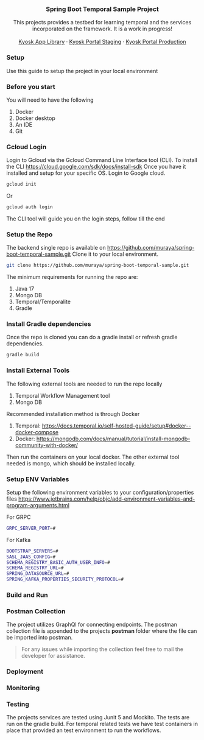 
[//]: # (<!-- PROJECT LOGO -->)

[//]: # (<br />)

[//]: # (<p align="center">)

[//]: # (  <a href="https://www.kyosk.app/">)

[//]: # (    <img src="https://karuru-new.kyosk.app/applib/assets/kyosk-logo-blue.svg" alt="Kyosk Digital Services" width="80" height="80">)

[//]: # (  </a>)

<h3 align="center">Spring Boot Temporal Sample Project</h3>
  <p align="center">
    This projects provides a testbed for learning temporal and the services incorporated on the framework.
It is a work in progress!
    <br />
    <br />
    <a href="https://karuru-new.kyosk.app/applib/#/">Kyosk App Library</a>
    ·
    <a href="https://karuru.kyosk.dev/admin-portal/home">Kyosk Portal Staging</a>
    ·
    <a href="https://karuru-new.kyosk.app/admin-portal/home">Kyosk Portal Production</a>
</p>

### Setup

Use this guide to setup the project in your local environment

### Before you start

You will need to have the following

1. Docker
2. Docker desktop
3. An IDE
4. Git

### Gcloud Login

Login to Gcloud via the Gcloud Command Line Interface tool (CLI). To install the CLI
https://cloud.google.com/sdk/docs/install-sdk
Once you have it installed and setup for your specific OS. Login to Google cloud.

```bash
gcloud init
```

Or

```bash
gcloud auth login
```

The CLI tool will guide you on the login steps, follow till the end

### Setup the Repo

The backend single repo is available on https://github.com/muraya/spring-boot-temporal-sample.git
Clone it to your local environment.

```bash
git clone https://github.com/muraya/spring-boot-temporal-sample.git
```

The minimum requirements for running the repo are:

1. Java 17
2. Mongo DB
3. Temporal/Temporalite
4. Gradle

### Install Gradle dependencies

Once the repo is cloned you can do a gradle install or refresh gradle dependencies.

```bash
gradle build
```

### Install External Tools

The following external tools are needed to run the repo locally

1. Temporal Workflow Management tool
2. Mongo DB

Recommended installation method is through Docker

1. Temporal: https://docs.temporal.io/self-hosted-guide/setup#docker--docker-compose
2. Docker: https://mongodb.com/docs/manual/tutorial/install-mongodb-community-with-docker/

Then run the containers on your local docker.
The other external tool needed is mongo, which should be installed locally.

### Setup ENV Variables

Setup the following environment variables to your configuration/properties files
https://www.jetbrains.com/help/objc/add-environment-variables-and-program-arguments.html

For GRPC
```bash
GRPC_SERVER_PORT=#
```

For Kafka
```bash
BOOTSTRAP_SERVERS=#
SASL_JAAS_CONFIG=#
SCHEMA_REGISTRY_BASIC_AUTH_USER_INFO=#
SCHEMA_REGISTRY_URL=#
SPRING_DATASOURCE_URL=#
SPRING_KAFKA_PROPERTIES_SECURITY_PROTOCOL=#
```

### Build and Run

### Postman Collection
The project utilizes GraphQl for connecting endpoints. 
The postman collection file is appended to the projects <b> postman </b> folder where the file can be imported into postman.
> For any issues while importing the collection feel free to mail the developer for assistance.

### Deployment


### Monitoring


### Testing

The projects services are tested using Junit 5 and Mockito. The tests are run on the gradle build.
For temporal related tests we have test containers in place that provided an test environment to run the 
workflows.
